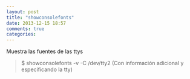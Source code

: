 ```yaml
---
layout: post
title: "showconsolefonts"
date: 2013-12-15 18:57
comments: true
categories: 
---
```

Muestra las fuentes de las ttys

>$ showconsolefonts -v -C /dev/tty2 (Con información adicional y especificando la tty)


